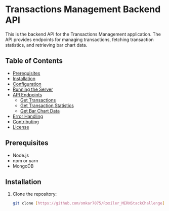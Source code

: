 # Transactions Management Backend API

This is the backend API for the Transactions Management application. The API provides endpoints for managing transactions, fetching transaction statistics, and retrieving bar chart data.

## Table of Contents

- [Prerequisites](#prerequisites)
- [Installation](#installation)
- [Configuration](#configuration)
- [Running the Server](#running-the-server)
- [API Endpoints](#api-endpoints)
  - [Get Transactions](#get-transactions)
  - [Get Transaction Statistics](#get-transaction-statistics)
  - [Get Bar Chart Data](#get-bar-chart-data)
- [Error Handling](#error-handling)
- [Contributing](#contributing)
- [License](#license)

## Prerequisites

- Node.js
- npm or yarn
- MongoDB

## Installation

1. Clone the repository:
   ```bash
   git clone [https://github.com/omkar7075/Roxiler_MERNStackChallenge]
